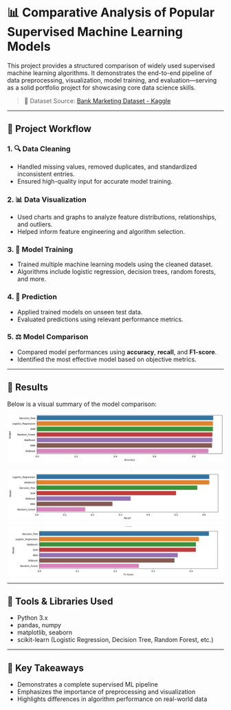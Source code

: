 # 📊 Comparative Analysis of Popular Supervised Machine Learning Models

This project provides a structured comparison of widely used supervised machine learning algorithms. It demonstrates the end-to-end pipeline of data preprocessing, visualization, model training, and evaluation—serving as a solid portfolio project for showcasing core data science skills.

> 📂 Dataset Source: [Bank Marketing Dataset - Kaggle](https://www.kaggle.com/datasets/sahistapatel96/bankadditionalfullcsv)

---

## 🧭 Project Workflow

### 1. 🔍 Data Cleaning  
- Handled missing values, removed duplicates, and standardized inconsistent entries.  
- Ensured high-quality input for accurate model training.

### 2. 📊 Data Visualization  
- Used charts and graphs to analyze feature distributions, relationships, and outliers.  
- Helped inform feature engineering and algorithm selection.

### 3. 🧠 Model Training  
- Trained multiple machine learning models using the cleaned dataset.  
- Algorithms include logistic regression, decision trees, random forests, and more.

### 4. 🔮 Prediction  
- Applied trained models on unseen test data.  
- Evaluated predictions using relevant performance metrics.

### 5. ⚖️ Model Comparison  
- Compared model performances using **accuracy**, **recall**, and **F1-score**.  
- Identified the most effective model based on objective metrics.

---

## 🏁 Results

Below is a visual summary of the model comparison:

![Model Performance](result1.png)

![Model Performance](result2.png)

![Model Performance](result3.png)

---

## 🧰 Tools & Libraries Used

- Python 3.x
- pandas, numpy
- matplotlib, seaborn
- scikit-learn (Logistic Regression, Decision Tree, Random Forest, etc.)

---

## 📌 Key Takeaways

- Demonstrates a complete supervised ML pipeline
- Emphasizes the importance of preprocessing and visualization
- Highlights differences in algorithm performance on real-world data



   
    
